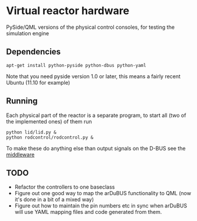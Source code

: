 # Virtual reactor hardware

PySide/QML versions of the physical control consoles, for testing the simulation engine

## Dependencies

    apt-get install python-pyside python-dbus python-yaml

Note that you need pyside version 1.0 or later, this means a fairly recent Ubuntu (11.10 for example)

## Running

Each physical part of the reactor is a separate program, to start all (two of the implemented ones) of them run

    python lid/lid.py &
    python rodcontrol/rodcontrol.py &

To make these do anything else than output signals on the D-BUS see the [middleware][1]

[1]: https://github.com/HelsinkiHacklab/reactor/tree/master/software/middleware

## TODO

  * Refactor the controllers to one baseclass
  * Figure out one good way to map the arDuBUS functionality to QML (now it's done in a bit of a mixed way)
  * Figure out how to maintain the pin numbers etc in sync when arDuBUS will use YAML mapping files and code
    generated from them.
